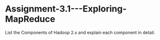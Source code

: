 # Assignment-3.1---Exploring-MapReduce
List the Components of Hadoop 2.x and explain each component in detail.
